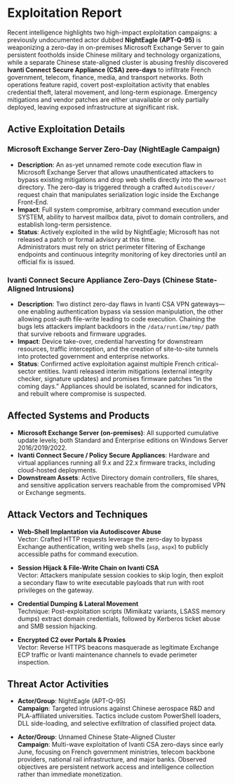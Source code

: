 # Exploitation Report

Recent intelligence highlights two high-impact exploitation campaigns: a previously undocumented actor dubbed **NightEagle (APT-Q-95)** is weaponizing a zero-day in on-premises Microsoft Exchange Server to gain persistent footholds inside Chinese military and technology organizations, while a separate Chinese state-aligned cluster is abusing freshly discovered **Ivanti Connect Secure Appliance (CSA) zero-days** to infiltrate French government, telecom, finance, media, and transport networks. Both operations feature rapid, covert post-exploitation activity that enables credential theft, lateral movement, and long-term espionage. Emergency mitigations and vendor patches are either unavailable or only partially deployed, leaving exposed infrastructure at significant risk.

## Active Exploitation Details

### Microsoft Exchange Server Zero-Day (NightEagle Campaign)
- **Description**: An as-yet unnamed remote code execution flaw in Microsoft Exchange Server that allows unauthenticated attackers to bypass existing mitigations and drop web shells directly into the `wwwroot` directory. The zero-day is triggered through a crafted `Autodiscover/` request chain that manipulates serialization logic inside the Exchange Front-End.
- **Impact**: Full system compromise, arbitrary command execution under SYSTEM, ability to harvest mailbox data, pivot to domain controllers, and establish long-term persistence.
- **Status**: Actively exploited in the wild by NightEagle; Microsoft has not released a patch or formal advisory at this time.  
  Administrators must rely on strict perimeter filtering of Exchange endpoints and continuous integrity monitoring of key directories until an official fix is issued.

### Ivanti Connect Secure Appliance Zero-Days (Chinese State-Aligned Intrusions)
- **Description**: Two distinct zero-day flaws in Ivanti CSA VPN gateways—one enabling authentication bypass via session manipulation, the other allowing post-auth file-write leading to code execution. Chaining the bugs lets attackers implant backdoors in the `/data/runtime/tmp/` path that survive reboots and firmware upgrades.
- **Impact**: Device take-over, credential harvesting for downstream resources, traffic interception, and the creation of site-to-site tunnels into protected government and enterprise networks.
- **Status**: Confirmed active exploitation against multiple French critical-sector entities. Ivanti released interim mitigations (external integrity checker, signature updates) and promises firmware patches “in the coming days.” Appliances should be isolated, scanned for indicators, and rebuilt where compromise is suspected.

## Affected Systems and Products

- **Microsoft Exchange Server (on-premises)**: All supported cumulative update levels; both Standard and Enterprise editions on Windows Server 2016/2019/2022.  
- **Ivanti Connect Secure / Policy Secure Appliances**: Hardware and virtual appliances running all 9.x and 22.x firmware tracks, including cloud-hosted deployments.  
- **Downstream Assets**: Active Directory domain controllers, file shares, and sensitive application servers reachable from the compromised VPN or Exchange segments.

## Attack Vectors and Techniques

- **Web-Shell Implantation via Autodiscover Abuse**  
  Vector: Crafted HTTP requests leverage the zero-day to bypass Exchange authentication, writing web shells (`asp`, `aspx`) to publicly accessible paths for command execution.

- **Session Hijack & File-Write Chain on Ivanti CSA**  
  Vector: Attackers manipulate session cookies to skip login, then exploit a secondary flaw to write executable payloads that run with root privileges on the gateway.

- **Credential Dumping & Lateral Movement**  
  Technique: Post-exploitation scripts (Mimikatz variants, LSASS memory dumps) extract domain credentials, followed by Kerberos ticket abuse and SMB session hijacking.

- **Encrypted C2 over Portals & Proxies**  
  Vector: Reverse HTTPS beacons masquerade as legitimate Exchange ECP traffic or Ivanti maintenance channels to evade perimeter inspection.

## Threat Actor Activities

- **Actor/Group**: NightEagle (APT-Q-95)  
  **Campaign**: Targeted intrusions against Chinese aerospace R&D and PLA-affiliated universities. Tactics include custom PowerShell loaders, DLL side-loading, and selective exfiltration of classified project data.

- **Actor/Group**: Unnamed Chinese State-Aligned Cluster  
  **Campaign**: Multi-wave exploitation of Ivanti CSA zero-days since early June, focusing on French government ministries, telecom backbone providers, national rail infrastructure, and major banks. Observed objectives are persistent network access and intelligence collection rather than immediate monetization.